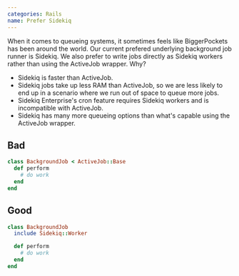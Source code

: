 ```yaml
---
categories: Rails
name: Prefer Sidekiq
---
```


When it comes to queueing systems, it sometimes feels like BiggerPockets has been around the world. Our current prefered underlying background job runner is Sidekiq. We also prefer to write jobs directly as Sidekiq workers rather than using the ActiveJob wrapper. Why?

- Sidekiq is faster than ActiveJob.
- Sidekiq jobs take up less RAM than ActiveJob, so we are less likely to end up in a scenario where we run out of space to queue more jobs.
- Sidekiq Enterprise's cron feature requires Sidekiq workers and is incompatible with ActiveJob.
- Sidekiq has many more queueing options than what's capable using the ActiveJob wrapper.

## Bad

```ruby
class BackgroundJob < ActiveJob::Base
  def perform
    # do work
  end
end
```

## Good

```ruby
class BackgroundJob
  include Sidekiq::Worker

  def perform
    # do work
  end
end
```
